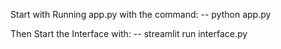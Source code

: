 Start with Running app.py with the command:
-- python app.py

Then Start the Interface with:
-- streamlit run interface.py
